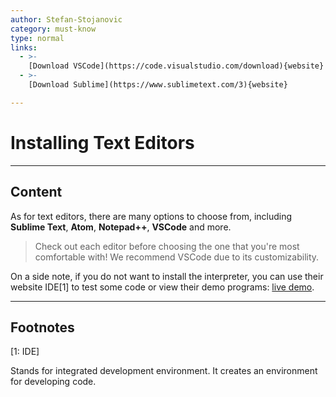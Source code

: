 ```yaml
---
author: Stefan-Stojanovic
category: must-know
type: normal
links:
  - >-
    [Download VSCode](https://code.visualstudio.com/download){website}
  - >-
    [Download Sublime](https://www.sublimetext.com/3){website}

---
```


# Installing Text Editors

---
## Content

As for text editors, there are many options to choose from, including **Sublime Text**, **Atom**, **Notepad++**, **VSCode** and more. 

> Check out each editor before choosing the one that you're most comfortable with! We recommend VSCode due to its customizability.

On a side note, if you do not want to install the interpreter, you can use their website IDE[1] to test some code or view their demo programs: [live demo](https://www.lua.org/demo.html).

---

## Footnotes

[1: IDE]

Stands for integrated development environment. It creates an environment for developing code.